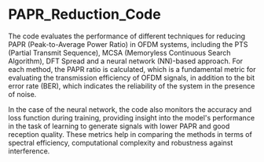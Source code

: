 # PAPR_Reduction_Code

The code evaluates the performance of different techniques for reducing PAPR (Peak-to-Average Power Ratio) in OFDM systems, including the PTS (Partial Transmit Sequence), MCSA (Memoryless Continuous Search Algorithm), DFT Spread and a neural network (NN)-based approach. For each method, the PAPR ratio is calculated, which is a fundamental metric for evaluating the transmission efficiency of OFDM signals, in addition to the bit error rate (BER), which indicates the reliability of the system in the presence of noise.

In the case of the neural network, the code also monitors the accuracy and loss function during training, providing insight into the model's performance in the task of learning to generate signals with lower PAPR and good reception quality. These metrics help in comparing the methods in terms of spectral efficiency, computational complexity and robustness against interference.
